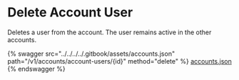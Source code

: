 # Delete Account User

Deletes a user from the account. The user remains active in the other accounts.

{% swagger src="../../../../.gitbook/assets/accounts.json" path="/v1/accounts/account-users/{id}" method="delete" %}
[accounts.json](../../../../.gitbook/assets/accounts.json)
{% endswagger %}
